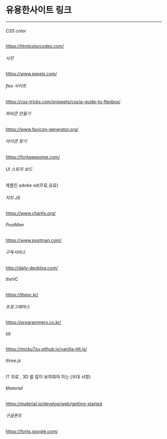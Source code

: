# 유용한사이트 링크
----------------------------------------------------
###### CSS color
https://htmlcolorcodes.com/

###### 사진
https://www.pexels.com/

###### flex 사이트
https://css-tricks.com/snippets/css/a-guide-to-flexbox/

###### 파비콘 만들기 
https://www.favicon-generator.org/

###### 아이콘 찾기
https://fontawesome.com/


###### UI 스토리 보드
제플린
adobe xd(무료,유료)

###### 차트 JS
https://www.chartjs.org/


###### PostMan
https://www.postman.com/

###### 구독서비스
http://daily-devblog.com/

###### theVC
https://thevc.kr/

###### 프로그래머스
https://programmers.co.kr/


###### tilt
https://micku7zu.github.io/vanilla-tilt.js/

###### three.js
IT 의료 , 3D 를 많이 보여줘야 하는.(우대 사항)

###### Material
https://material.io/develop/web/getting-started


###### 구글폰트
https://fonts.google.com/

